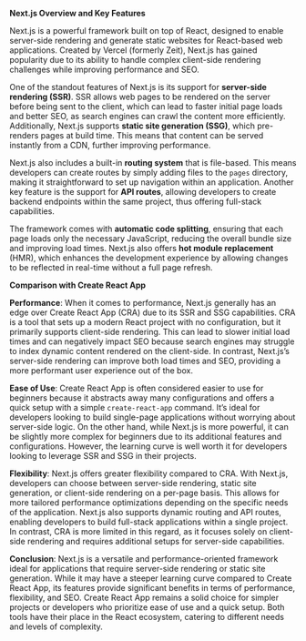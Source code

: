 **Next.js Overview and Key Features**

Next.js is a powerful framework built on top of React, designed to enable server-side rendering and generate static websites for React-based web applications. Created by Vercel (formerly Zeit), Next.js has gained popularity due to its ability to handle complex client-side rendering challenges while improving performance and SEO.

One of the standout features of Next.js is its support for **server-side rendering (SSR)**. SSR allows web pages to be rendered on the server before being sent to the client, which can lead to faster initial page loads and better SEO, as search engines can crawl the content more efficiently. Additionally, Next.js supports **static site generation (SSG)**, which pre-renders pages at build time. This means that content can be served instantly from a CDN, further improving performance.

Next.js also includes a built-in **routing system** that is file-based. This means developers can create routes by simply adding files to the `pages` directory, making it straightforward to set up navigation within an application. Another key feature is the support for **API routes**, allowing developers to create backend endpoints within the same project, thus offering full-stack capabilities.

The framework comes with **automatic code splitting**, ensuring that each page loads only the necessary JavaScript, reducing the overall bundle size and improving load times. Next.js also offers **hot module replacement** (HMR), which enhances the development experience by allowing changes to be reflected in real-time without a full page refresh.

**Comparison with Create React App**

**Performance**:
When it comes to performance, Next.js generally has an edge over Create React App (CRA) due to its SSR and SSG capabilities. CRA is a tool that sets up a modern React project with no configuration, but it primarily supports client-side rendering. This can lead to slower initial load times and can negatively impact SEO because search engines may struggle to index dynamic content rendered on the client-side. In contrast, Next.js’s server-side rendering can improve both load times and SEO, providing a more performant user experience out of the box.

**Ease of Use**:
Create React App is often considered easier to use for beginners because it abstracts away many configurations and offers a quick setup with a simple `create-react-app` command. It’s ideal for developers looking to build single-page applications without worrying about server-side logic. On the other hand, while Next.js is more powerful, it can be slightly more complex for beginners due to its additional features and configurations. However, the learning curve is well worth it for developers looking to leverage SSR and SSG in their projects.

**Flexibility**:
Next.js offers greater flexibility compared to CRA. With Next.js, developers can choose between server-side rendering, static site generation, or client-side rendering on a per-page basis. This allows for more tailored performance optimizations depending on the specific needs of the application. Next.js also supports dynamic routing and API routes, enabling developers to build full-stack applications within a single project. In contrast, CRA is more limited in this regard, as it focuses solely on client-side rendering and requires additional setups for server-side capabilities.

**Conclusion**:
Next.js is a versatile and performance-oriented framework ideal for applications that require server-side rendering or static site generation. While it may have a steeper learning curve compared to Create React App, its features provide significant benefits in terms of performance, flexibility, and SEO. Create React App remains a solid choice for simpler projects or developers who prioritize ease of use and a quick setup. Both tools have their place in the React ecosystem, catering to different needs and levels of complexity.